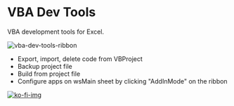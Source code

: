 # VBA Dev Tools

VBA development tools for Excel.

![vba-dev-tools-ribbon](https://github.com/user-attachments/assets/78ba71b8-357e-4f8d-80a2-25d3ce5f569d)

- Export, import, delete code from VBProject
- Backup project file
- Build from project file
- Configure apps on wsMain sheet by clicking "AddInMode" on the ribbon

[![ko-fi-img](https://github.com/user-attachments/assets/1cabca82-6889-4ac2-9811-cee67754c872)](https://ko-fi.com/rsmlabs)
